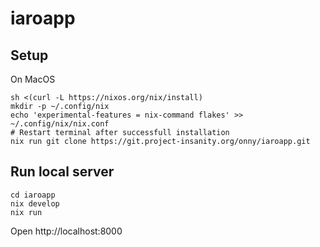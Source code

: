 # iaroapp

## Setup

On MacOS

```
sh <(curl -L https://nixos.org/nix/install)
mkdir -p ~/.config/nix
echo 'experimental-features = nix-command flakes' >> ~/.config/nix/nix.conf
# Restart terminal after successfull installation
nix run git clone https://git.project-insanity.org/onny/iaroapp.git
```

## Run local server


```
cd iaroapp
nix develop
nix run
```

Open http://localhost:8000
